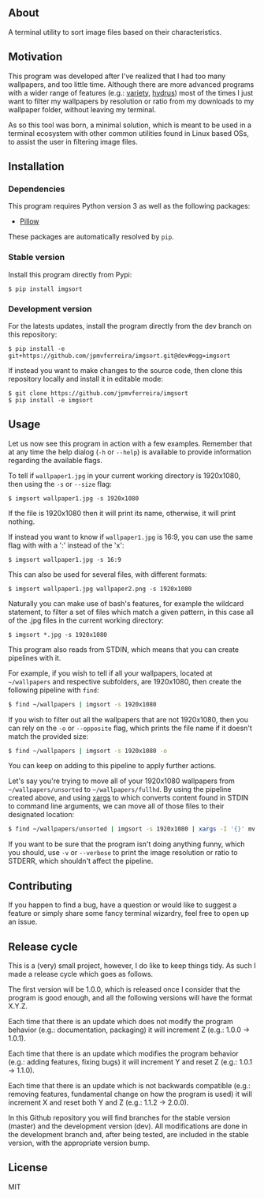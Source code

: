 ## About
A terminal utility to sort image files based on their characteristics.

## Motivation
This program was developed after I've realized that I had too many wallpapers, and too little time. Although there are more advanced programs with a wider range of features (e.g.: [variety](https://peterlevi.com/variety/), [hydrus](https://hydrusnetwork.github.io/hydrus/)) most of the times I just want to filter my wallpapers by resolution or ratio from my downloads to my wallpaper folder, without leaving my terminal.

As so this tool was born, a minimal solution, which is meant to be used in a terminal ecosystem with other common utilities found in Linux based OSs, to assist the user in filtering image files.


## Installation
### Dependencies
This program requires Python version 3 as well as the following packages:
- [Pillow](https://pillow.readthedocs.io/en/stable/)

These packages are automatically resolved by `pip`.

### Stable version
Install this program directly from Pypi:
```console
$ pip install imgsort
```

### Development version
For the latests updates, install the program directly from the dev branch on this repository:
```console
$ pip install -e git+https://github.com/jpmvferreira/imgsort.git@dev#egg=imgsort
```

If instead you want to make changes to the source code, then clone this repository locally and install it in editable mode:
```console
$ git clone https://github.com/jpmvferreira/imgsort
$ pip install -e imgsort
```


## Usage
Let us now see this program in action with a few examples. Remember that at any time the help dialog (`-h` or `--help`) is available to provide information regarding the available flags.

To tell if `wallpaper1.jpg` in your current working directory is 1920x1080, then using the `-s` or `--size` flag:
```console
$ imgsort wallpaper1.jpg -s 1920x1080
```

If the file is 1920x1080 then it will print its name, otherwise, it will print nothing.

If instead you want to know if `wallpaper1.jpg` is 16:9, you can use the same flag with with a ':' instead of the 'x':
```console
$ imgsort wallpaper1.jpg -s 16:9
```

This can also be used for several files, with different formats:
```console
$ imgsort wallpaper1.jpg wallpaper2.png -s 1920x1080
```

Naturally you can make use of bash's features, for example the wildcard statement, to filter a set of files which match a given pattern, in this case all of the .jpg files in the current working directory:
```console
$ imgsort *.jpg -s 1920x1080
```

This program also reads from STDIN, which means that you can create pipelines with it.

For example, if you wish to tell if all your wallpapers, located at `~/wallpapers` and respective subfolders, are 1920x1080, then create the following pipeline with `find`:
```bash
$ find ~/wallpapers | imgsort -s 1920x1080
```

If you wish to filter out all the wallpapers that are not 1920x1080, then you can rely on the `-o` or `--opposite` flag, which prints the file name if it doesn't match the provided size:
```bash
$ find ~/wallpapers | imgsort -s 1920x1080 -o
```

You can keep on adding to this pipeline to apply further actions.

Let's say you're trying to move all of your 1920x1080 wallpapers from `~/wallpapers/unsorted` to `~/wallpapers/fullhd`. By using the pipeline created above, and using [xargs](https://man7.org/linux/man-pages/man1/xargs.1.html) to which converts content found in STDIN to command line arguments, we can move all of those files to their designated location:
```bash
$ find ~/wallpapers/unsorted | imgsort -s 1920x1080 | xargs -I '{}' mv {} ~/wallpapers/fullhd
```

If you want to be sure that the program isn't doing anything funny, which you should, use `-v` or `--verbose` to print the image resolution or ratio to STDERR, which shouldn't affect the pipeline.


## Contributing
If you happen to find a bug, have a question or would like to suggest a feature or simply share some fancy terminal wizardry, feel free to open up an issue.

## Release cycle
This is a (very) small project, however, I do like to keep things tidy. As such I made a release cycle which goes as follows.

The first version will be 1.0.0, which is released once I consider that the program is good enough, and all the following versions will have the format X.Y.Z.

Each time that there is an update which does not modify the program behavior (e.g.: documentation, packaging) it will increment Z (e.g.: 1.0.0 -> 1.0.1).

Each time that there is an update which modifies the program behavior (e.g.: adding features, fixing bugs) it will increment Y and reset Z (e.g.: 1.0.1 -> 1.1.0).

Each time that there is an update which is not backwards compatible (e.g.: removing features, fundamental change on how the program is used) it will increment X and reset both Y and Z (e.g.: 1.1.2 -> 2.0.0).

In this Github repository you will find branches for the stable version (master) and the development version (dev). All modifications are done in the development branch and, after being tested, are included in the stable version, with the appropriate version bump.

## License
MIT
